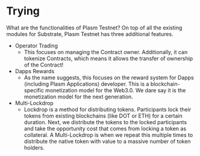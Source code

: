 # Trying

What are the functionalities of Plasm Testnet? On top of all the existing modules for Substrate, Plasm Testnet has three additional features.

* Operator Trading
  * This focuses on managing the Contract owner. Additionally, it can tokenize Contracts, which means it allows the transfer of ownership of the Contract!
* Dapps Rewards
  * As the name suggests, this focuses on the reward system for Dapps \(including Plasm Applications\) developer. This is a blockchain-specific monetization model for the Web3.0. We dare say it is the monetization model for the next generation.
* Multi-Lockdrop
  * Lockdrop is a method for distributing tokens. Participants lock their tokens from existing blockchains \(like DOT or ETH\) for a certain duration. Next, we distribute the tokens to the locked participants and take the opportunity cost that comes from locking a token as collateral. A Multi-Lockdrop is when we repeat this multiple times to distribute the native token with value to a massive number of token holders.


